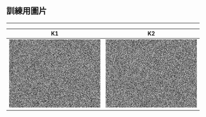 ## 訓練用圖片
***
| K1              | K2              |
| :-------------: | :-------------: |
| ![k1]           | ![k2]           |

[k1]: https://github.com/buaXD/ML2018_410421230/blob/master/Asssignment1/keys/key1.png
[k2]: https://github.com/buaXD/ML2018_410421230/blob/master/Asssignment1/keys/key2.png
